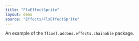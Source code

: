 ```yaml
---
title: "FlxEffectSprite"
layout: demo
source: "Effects/FlxEffectSprite"
---
```


An example of the `flixel.addons.effects.chainable` package.
